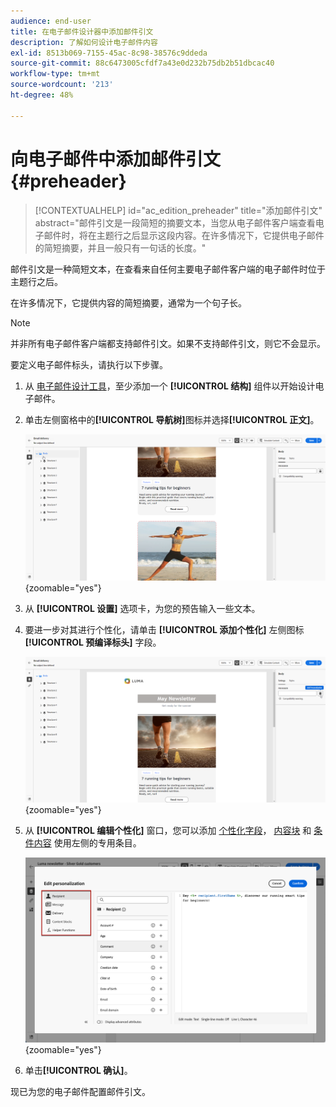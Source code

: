 ```yaml
---
audience: end-user
title: 在电子邮件设计器中添加邮件引文
description: 了解如何设计电子邮件内容
exl-id: 8513b069-7155-45ac-8c98-38576c9ddeda
source-git-commit: 88c6473005cfdf7a43e0d232b75db2b51dbcac40
workflow-type: tm+mt
source-wordcount: '213'
ht-degree: 48%

---
```


# 向电子邮件中添加邮件引文 {#preheader}

>[!CONTEXTUALHELP]
>id="ac_edition_preheader"
>title="添加邮件引文"
>abstract="邮件引文是一段简短的摘要文本，当您从电子邮件客户端查看电子邮件时，将在主题行之后显示这段内容。在许多情况下，它提供电子邮件的简短摘要，并且一般只有一句话的长度。"

邮件引文是一种简短文本，在查看来自任何主要电子邮件客户端的电子邮件时位于主题行之后。

在许多情况下，它提供内容的简短摘要，通常为一个句子长。

>[!NOTE]
>
>并非所有电子邮件客户端都支持邮件引文。如果不支持邮件引文，则它不会显示。

要定义电子邮件标头，请执行以下步骤。

1. 从 [电子邮件设计工具](create-email-content.md)，至少添加一个 **[!UICONTROL 结构]** 组件以开始设计电子邮件。

1. 单击左侧窗格中的&#x200B;**[!UICONTROL 导航树]**&#x200B;图标并选择&#x200B;**[!UICONTROL 正文]**。

   ![](assets/preheader_body.png){zoomable=&quot;yes&quot;}

1. 从 **[!UICONTROL 设置]** 选项卡，为您的预告输入一些文本。

1. 要进一步对其进行个性化，请单击 **[!UICONTROL 添加个性化]** 左侧图标 **[!UICONTROL 预编译标头]** 字段。

   ![](assets/preheader_body_settings.png){zoomable=&quot;yes&quot;}

1. 从 **[!UICONTROL 编辑个性化]** 窗口，您可以添加 [个性化字段](../personalization/personalize.md)， [内容块](../personalization/content-blocks.md) 和 [条件内容](../personalization/conditions.md) 使用左侧的专用条目。

   ![](assets/preheader_body_personalization.png){zoomable=&quot;yes&quot;}

1. 单击&#x200B;**[!UICONTROL 确认]**。

现已为您的电子邮件配置邮件引文。
